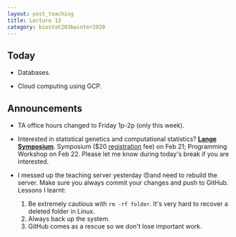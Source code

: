 ```yaml
---
layout: post_teaching
title: Lecture 13
category: biostat203bwinter2020
---
```


## Today

- Databases.

- Cloud computing using GCP.

## Announcements

- TA office hours changed to Friday 1p-2p (only this week).

- Interested in statistical genetics and computational statistics? [**Lange Symposium**](https://langesymposium.github.io/2020/). Symposium ($20 [registration](https://docs.google.com/forms/d/17DzSTQWib9Z1vsYPsweHzaS6CX39G_0Lsmc6NpNa8ZQ/viewform?ts=5dc053e4&edit_requested=true) fee) on Feb 21; Programming Workshop on Feb 22. Please let me know during today's break if you are interested.   

- I messed up the teaching server yesterday 😞and need to rebuild the server. Make sure you always commit your changes and push to GitHub.  Lessons I learnt:  
    1. Be extremely cautious with `rm -rf folder`. It's very hard to recover a deleted folder in Linux.  
    2. Always back up the system.  
    3. GitHub comes as a rescue so we don't lose important work.  
